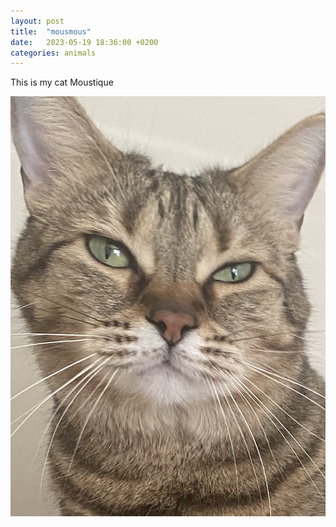 ```yaml
---
layout: post
title:  "mousmous"
date:   2023-05-19 18:36:00 +0200 
categories: animals
---
```


This is my cat Moustique

![A picture of a cat](/assets/moustique.jpeg)
